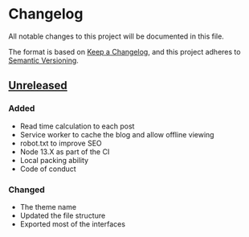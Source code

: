 # Changelog

All notable changes to this project will be documented in this file.

The format is based on [Keep a Changelog](https://keepachangelog.com/en/1.0.0/),
and this project adheres to [Semantic Versioning](https://semver.org/spec/v2.0.0.html).

## [Unreleased]

### Added

-   Read time calculation to each post
-   Service worker to cache the blog and allow offline viewing
-   robot.txt to improve SEO
-   Node 13.X as part of the CI
-   Local packing ability
-   Code of conduct

### Changed

-   The theme name
-   Updated the file structure
-   Exported most of the interfaces

[unreleased]: https://github.com/nehalist/gatsby-theme-nehalem/compare/master...baradm100:master
